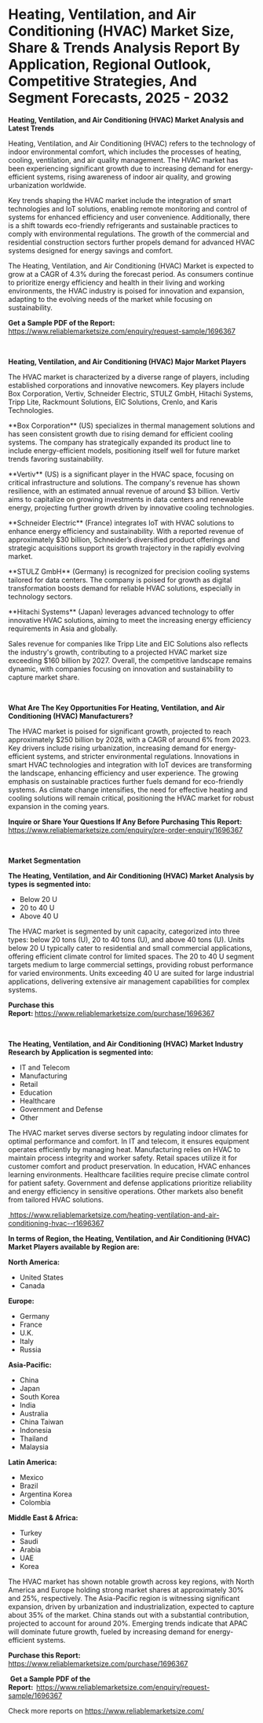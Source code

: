 <p><h1>Heating, Ventilation, and Air Conditioning (HVAC) Market Size, Share & Trends Analysis Report By Application, Regional Outlook, Competitive Strategies, And Segment Forecasts, 2025 - 2032</h1></p><p><strong>Heating, Ventilation, and Air Conditioning (HVAC) Market Analysis and Latest Trends</strong></p>
<p><p>Heating, Ventilation, and Air Conditioning (HVAC) refers to the technology of indoor environmental comfort, which includes the processes of heating, cooling, ventilation, and air quality management. The HVAC market has been experiencing significant growth due to increasing demand for energy-efficient systems, rising awareness of indoor air quality, and growing urbanization worldwide. </p><p>Key trends shaping the HVAC market include the integration of smart technologies and IoT solutions, enabling remote monitoring and control of systems for enhanced efficiency and user convenience. Additionally, there is a shift towards eco-friendly refrigerants and sustainable practices to comply with environmental regulations. The growth of the commercial and residential construction sectors further propels demand for advanced HVAC systems designed for energy savings and comfort.</p><p>The Heating, Ventilation, and Air Conditioning (HVAC) Market is expected to grow at a CAGR of 4.3% during the forecast period. As consumers continue to prioritize energy efficiency and health in their living and working environments, the HVAC industry is poised for innovation and expansion, adapting to the evolving needs of the market while focusing on sustainability.</p></p>
<p><strong>Get a Sample PDF of the Report:&nbsp;</strong> <a href="https://www.reliablemarketsize.com/enquiry/request-sample/1696367?utm_campaign=2442&utm_medium=2&utm_source=Github&utm_content=ia&utm_term=27032025&utm_id=heating-ventilation-and-air-conditioning-hvac">https://www.reliablemarketsize.com/enquiry/request-sample/1696367</a></p>
<p>&nbsp;</p>
<p><strong>Heating, Ventilation, and Air Conditioning (HVAC) Major Market Players</strong></p>
<p><p>The HVAC market is characterized by a diverse range of players, including established corporations and innovative newcomers. Key players include Box Corporation, Vertiv, Schneider Electric, STULZ GmbH, Hitachi Systems, Tripp Lite, Rackmount Solutions, EIC Solutions, Crenlo, and Karis Technologies. </p><p>**Box Corporation** (US) specializes in thermal management solutions and has seen consistent growth due to rising demand for efficient cooling systems. The company has strategically expanded its product line to include energy-efficient models, positioning itself well for future market trends favoring sustainability.</p><p>**Vertiv** (US) is a significant player in the HVAC space, focusing on critical infrastructure and solutions. The company's revenue has shown resilience, with an estimated annual revenue of around $3 billion. Vertiv aims to capitalize on growing investments in data centers and renewable energy, projecting further growth driven by innovative cooling technologies.</p><p>**Schneider Electric** (France) integrates IoT with HVAC solutions to enhance energy efficiency and sustainability. With a reported revenue of approximately $30 billion, Schneider’s diversified product offerings and strategic acquisitions support its growth trajectory in the rapidly evolving market.</p><p>**STULZ GmbH** (Germany) is recognized for precision cooling systems tailored for data centers. The company is poised for growth as digital transformation boosts demand for reliable HVAC solutions, especially in technology sectors.</p><p>**Hitachi Systems** (Japan) leverages advanced technology to offer innovative HVAC solutions, aiming to meet the increasing energy efficiency requirements in Asia and globally.</p><p>Sales revenue for companies like Tripp Lite and EIC Solutions also reflects the industry's growth, contributing to a projected HVAC market size exceeding $160 billion by 2027. Overall, the competitive landscape remains dynamic, with companies focusing on innovation and sustainability to capture market share.</p></p>
<p>&nbsp;</p>
<p><strong>What Are The Key Opportunities For Heating, Ventilation, and Air Conditioning (HVAC) Manufacturers?</strong></p>
<p><p>The HVAC market is poised for significant growth, projected to reach approximately $250 billion by 2028, with a CAGR of around 6% from 2023. Key drivers include rising urbanization, increasing demand for energy-efficient systems, and stricter environmental regulations. Innovations in smart HVAC technologies and integration with IoT devices are transforming the landscape, enhancing efficiency and user experience. The growing emphasis on sustainable practices further fuels demand for eco-friendly systems. As climate change intensifies, the need for effective heating and cooling solutions will remain critical, positioning the HVAC market for robust expansion in the coming years.</p></p>
<p><strong>Inquire or Share Your Questions If Any Before Purchasing This Report:</strong> <a href="https://www.reliablemarketsize.com/enquiry/pre-order-enquiry/1696367?utm_campaign=2442&utm_medium=2&utm_source=Github&utm_content=ia&utm_term=27032025&utm_id=heating-ventilation-and-air-conditioning-hvac">https://www.reliablemarketsize.com/enquiry/pre-order-enquiry/1696367</a></p>
<p>&nbsp;</p>
<p><strong>Market Segmentation</strong></p>
<p><strong>The Heating, Ventilation, and Air Conditioning (HVAC) Market Analysis by types is segmented into:</strong></p>
<p><ul><li>Below 20 U</li><li>20 to 40 U</li><li>Above 40 U</li></ul></p>
<p><p>The HVAC market is segmented by unit capacity, categorized into three types: below 20 tons (U), 20 to 40 tons (U), and above 40 tons (U). Units below 20 U typically cater to residential and small commercial applications, offering efficient climate control for limited spaces. The 20 to 40 U segment targets medium to large commercial settings, providing robust performance for varied environments. Units exceeding 40 U are suited for large industrial applications, delivering extensive air management capabilities for complex systems.</p></p>
<p><strong>Purchase this Report:&nbsp;</strong><a href="https://www.reliablemarketsize.com/purchase/1696367?utm_campaign=2442&utm_medium=2&utm_source=Github&utm_content=ia&utm_term=27032025&utm_id=heating-ventilation-and-air-conditioning-hvac">https://www.reliablemarketsize.com/purchase/1696367</a></p>
<p>&nbsp;</p>
<p><strong>The Heating, Ventilation, and Air Conditioning (HVAC) Market Industry Research by Application is segmented into:</strong></p>
<p><ul><li>IT and Telecom</li><li>Manufacturing</li><li>Retail</li><li>Education</li><li>Healthcare</li><li>Government and Defense</li><li>Other</li></ul></p>
<p><p>The HVAC market serves diverse sectors by regulating indoor climates for optimal performance and comfort. In IT and telecom, it ensures equipment operates efficiently by managing heat. Manufacturing relies on HVAC to maintain process integrity and worker safety. Retail spaces utilize it for customer comfort and product preservation. In education, HVAC enhances learning environments. Healthcare facilities require precise climate control for patient safety. Government and defense applications prioritize reliability and energy efficiency in sensitive operations. Other markets also benefit from tailored HVAC solutions.</p></p>
<p><a href="https://www.reliablemarketsize.com/heating-ventilation-and-air-conditioning-hvac--r1696367?utm_campaign=2442&utm_medium=2&utm_source=Github&utm_content=ia&utm_term=27032025&utm_id=heating-ventilation-and-air-conditioning-hvac">&nbsp;https://www.reliablemarketsize.com/heating-ventilation-and-air-conditioning-hvac--r1696367</a></p>
<p><strong>In terms of Region, the Heating, Ventilation, and Air Conditioning (HVAC) Market Players available by Region are:</strong></p>
<p>
    <p> <strong> North America: </strong>
        <ul>
            <li>United States</li>
            <li>Canada</li>
        </ul>
        </p> 
    <p> <strong> Europe: </strong>
        <ul>
            <li>Germany</li>
            <li>France</li>
            <li>U.K.</li>
            <li>Italy</li>
            <li>Russia</li>
        </ul>
        </p> 
    <p> <strong> Asia-Pacific: </strong>
        <ul>
            <li>China</li>
            <li>Japan</li>
            <li>South Korea</li>
            <li>India</li>
            <li>Australia</li>
            <li>China Taiwan</li>
            <li>Indonesia</li>
            <li>Thailand</li>
            <li>Malaysia</li>
        </ul>
        </p> 
    <p> <strong> Latin America: </strong>
        <ul>
            <li>Mexico</li>
            <li>Brazil</li>
            <li>Argentina Korea</li>
            <li>Colombia</li>
        </ul>
        </p> 
    <p> <strong> Middle East & Africa: </strong>
        <ul>
            <li>Turkey</li>
            <li>Saudi</li>
            <li>Arabia</li>
            <li>UAE</li>
            <li>Korea</li>
        </ul>
    </p>
    </p>
<p><p>The HVAC market has shown notable growth across key regions, with North America and Europe holding strong market shares at approximately 30% and 25%, respectively. The Asia-Pacific region is witnessing significant expansion, driven by urbanization and industrialization, expected to capture about 35% of the market. China stands out with a substantial contribution, projected to account for around 20%. Emerging trends indicate that APAC will dominate future growth, fueled by increasing demand for energy-efficient systems.</p></p>
<p><strong>Purchase this Report: </strong><a href="https://www.reliablemarketsize.com/purchase/1696367?utm_campaign=2442&utm_medium=2&utm_source=Github&utm_content=ia&utm_term=27032025&utm_id=heating-ventilation-and-air-conditioning-hvac">https://www.reliablemarketsize.com/purchase/1696367</a></p>
<p>&nbsp;<strong>Get a Sample PDF of the Report:&nbsp;&nbsp;</strong><a href="https://www.reliablemarketsize.com/enquiry/request-sample/1696367?utm_campaign=2442&utm_medium=2&utm_source=Github&utm_content=ia&utm_term=27032025&utm_id=heating-ventilation-and-air-conditioning-hvac">https://www.reliablemarketsize.com/enquiry/request-sample/1696367</a></p>
<p><strong></strong></p>
<p>Check more reports on <a href="https://www.reliablemarketsize.com/?utm_campaign=2442&utm_medium=2&utm_source=Github&utm_content=ia&utm_term=27032025&utm_id=heating-ventilation-and-air-conditioning-hvac">https://www.reliablemarketsize.com/</a></p>